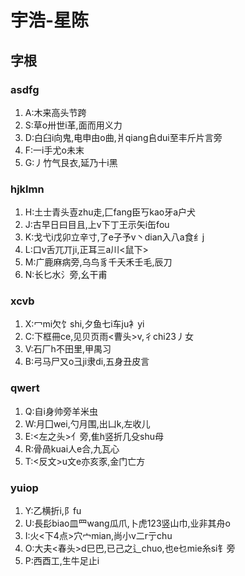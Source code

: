 # 宇浩-星陈
## 字根
### asdfg
1. A:木来高头节跨
2. S:草o卅世i革,面而用义力
3. D:白臼i向鬼,电申由o曲,爿qiang𠂤dui至丰斤片言旁
4. F:一i手尤o未末
5. G:丿竹气艮衣,延乃十i黑
### hjklmn
1. H:土士青头壴zhu走,匚fang臣丂kao牙a户犬
2. J:古早日曰目且,上v下丁王示矢i缶fou
3. K:戈弋i戊卯立辛寸,了e子予v丶dian入八a食纟j
4. L:口v舌兀丌ji,正耳三a川<鼠下>
5. M:广鹿麻病旁,乌鸟豸千夭禾壬毛,辰刀
6. N:长匕水氵旁,幺干甫
### xcvb
1. X:冖mi欠饣shi,夕鱼七i车ju衤yi
2. C:下框冊ce,见贝页雨<曹头>v,彳chi23丿女
3. V:石厂h不田里,甲禺习
4. B:弓马尸又o彐ji隶di,五身丑皮言
### qwert
1. Q:自i身帅旁羊米虫
2. W:月囗wei,勺月围,出凵k,左收儿
3. E:<左之头>亻旁,隹h竖折几殳shu母
4. R:骨咼kuai人e合,九瓦心
5. T:<反文>u文e亦亥豕,金门亡方
### yuiop
1. Y:乙横折i,阝fu
2. U:長髟biao皿罒wang瓜爪,卜虎123竖山巾,业非其舟o
3. I:火<下4点>穴宀mian,尚小v二r亍chu
4. O:大夫<春头>d巳巴,已己之辶chuo,也e乜mie糸si钅旁
5. P:西酉工,生牛足止i